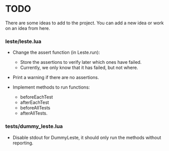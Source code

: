 # TODO

There are some ideas to add to the project. You can add a new idea or work
on an idea from here.

### leste/leste.lua

- Change the assert function (in Leste.run):
  - Store the assertions to verify later which ones have failed.
  - Currently, we only know that it has failed, but not where.

- Print a warning if there are no assertions.

- Implement methods to run functions:
  - beforeEachTest
  - afterEachTest
  - beforeAllTests
  - afterAllTests.

### tests/dummy_leste.lua

- Disable stdout for DummyLeste, it should only run the methods without reporting.
